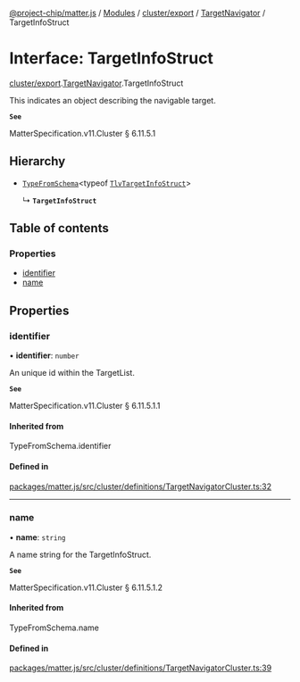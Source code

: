 [@project-chip/matter.js](../README.md) / [Modules](../modules.md) / [cluster/export](../modules/cluster_export.md) / [TargetNavigator](../modules/cluster_export.TargetNavigator.md) / TargetInfoStruct

# Interface: TargetInfoStruct

[cluster/export](../modules/cluster_export.md).[TargetNavigator](../modules/cluster_export.TargetNavigator.md).TargetInfoStruct

This indicates an object describing the navigable target.

**`See`**

MatterSpecification.v11.Cluster § 6.11.5.1

## Hierarchy

- [`TypeFromSchema`](../modules/tlv_export.md#typefromschema)\<typeof [`TlvTargetInfoStruct`](../modules/cluster_export.TargetNavigator.md#tlvtargetinfostruct)\>

  ↳ **`TargetInfoStruct`**

## Table of contents

### Properties

- [identifier](cluster_export.TargetNavigator.TargetInfoStruct.md#identifier)
- [name](cluster_export.TargetNavigator.TargetInfoStruct.md#name)

## Properties

### identifier

• **identifier**: `number`

An unique id within the TargetList.

**`See`**

MatterSpecification.v11.Cluster § 6.11.5.1.1

#### Inherited from

TypeFromSchema.identifier

#### Defined in

[packages/matter.js/src/cluster/definitions/TargetNavigatorCluster.ts:32](https://github.com/project-chip/matter.js/blob/5f71eedebdb9fa54338bde320c311bb359b7455d/packages/matter.js/src/cluster/definitions/TargetNavigatorCluster.ts#L32)

___

### name

• **name**: `string`

A name string for the TargetInfoStruct.

**`See`**

MatterSpecification.v11.Cluster § 6.11.5.1.2

#### Inherited from

TypeFromSchema.name

#### Defined in

[packages/matter.js/src/cluster/definitions/TargetNavigatorCluster.ts:39](https://github.com/project-chip/matter.js/blob/5f71eedebdb9fa54338bde320c311bb359b7455d/packages/matter.js/src/cluster/definitions/TargetNavigatorCluster.ts#L39)
